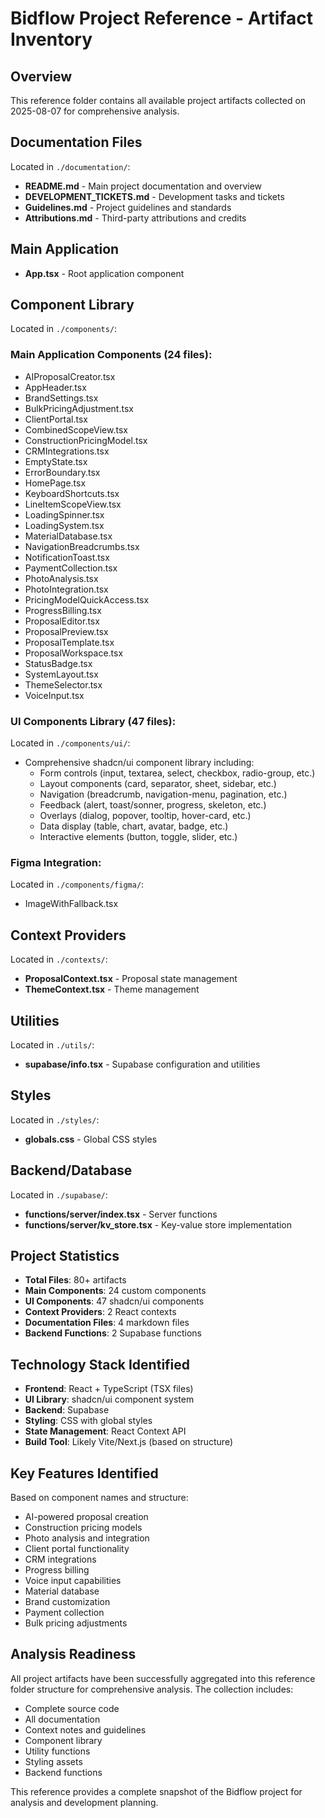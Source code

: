 # Bidflow Project Reference - Artifact Inventory

## Overview
This reference folder contains all available project artifacts collected on 2025-08-07 for comprehensive analysis.

## Documentation Files
Located in `./documentation/`:
- **README.md** - Main project documentation and overview
- **DEVELOPMENT_TICKETS.md** - Development tasks and tickets
- **Guidelines.md** - Project guidelines and standards
- **Attributions.md** - Third-party attributions and credits

## Main Application
- **App.tsx** - Root application component

## Component Library
Located in `./components/`:

### Main Application Components (24 files):
- AIProposalCreator.tsx
- AppHeader.tsx
- BrandSettings.tsx
- BulkPricingAdjustment.tsx
- ClientPortal.tsx
- CombinedScopeView.tsx
- ConstructionPricingModel.tsx
- CRMIntegrations.tsx
- EmptyState.tsx
- ErrorBoundary.tsx
- HomePage.tsx
- KeyboardShortcuts.tsx
- LineItemScopeView.tsx
- LoadingSpinner.tsx
- LoadingSystem.tsx
- MaterialDatabase.tsx
- NavigationBreadcrumbs.tsx
- NotificationToast.tsx
- PaymentCollection.tsx
- PhotoAnalysis.tsx
- PhotoIntegration.tsx
- PricingModelQuickAccess.tsx
- ProgressBilling.tsx
- ProposalEditor.tsx
- ProposalPreview.tsx
- ProposalTemplate.tsx
- ProposalWorkspace.tsx
- StatusBadge.tsx
- SystemLayout.tsx
- ThemeSelector.tsx
- VoiceInput.tsx

### UI Components Library (47 files):
Located in `./components/ui/`:
- Comprehensive shadcn/ui component library including:
  - Form controls (input, textarea, select, checkbox, radio-group, etc.)
  - Layout components (card, separator, sheet, sidebar, etc.)
  - Navigation (breadcrumb, navigation-menu, pagination, etc.)
  - Feedback (alert, toast/sonner, progress, skeleton, etc.)
  - Overlays (dialog, popover, tooltip, hover-card, etc.)
  - Data display (table, chart, avatar, badge, etc.)
  - Interactive elements (button, toggle, slider, etc.)

### Figma Integration:
Located in `./components/figma/`:
- ImageWithFallback.tsx

## Context Providers
Located in `./contexts/`:
- **ProposalContext.tsx** - Proposal state management
- **ThemeContext.tsx** - Theme management

## Utilities
Located in `./utils/`:
- **supabase/info.tsx** - Supabase configuration and utilities

## Styles
Located in `./styles/`:
- **globals.css** - Global CSS styles

## Backend/Database
Located in `./supabase/`:
- **functions/server/index.tsx** - Server functions
- **functions/server/kv_store.tsx** - Key-value store implementation

## Project Statistics
- **Total Files**: 80+ artifacts
- **Main Components**: 24 custom components
- **UI Components**: 47 shadcn/ui components
- **Context Providers**: 2 React contexts
- **Documentation Files**: 4 markdown files
- **Backend Functions**: 2 Supabase functions

## Technology Stack Identified
- **Frontend**: React + TypeScript (TSX files)
- **UI Library**: shadcn/ui component system
- **Backend**: Supabase
- **Styling**: CSS with global styles
- **State Management**: React Context API
- **Build Tool**: Likely Vite/Next.js (based on structure)

## Key Features Identified
Based on component names and structure:
- AI-powered proposal creation
- Construction pricing models
- Photo analysis and integration
- Client portal functionality
- CRM integrations
- Progress billing
- Voice input capabilities
- Material database
- Brand customization
- Payment collection
- Bulk pricing adjustments

## Analysis Readiness
All project artifacts have been successfully aggregated into this reference folder structure for comprehensive analysis. The collection includes:
- Complete source code
- All documentation
- Context notes and guidelines
- Component library
- Utility functions
- Styling assets
- Backend functions

This reference provides a complete snapshot of the Bidflow project for analysis and development planning.
